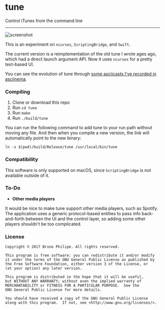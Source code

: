 # tune

Control iTunes from the command line

---

![screenshot](http://i.imgur.com/cvQBFbI.png)

This is an experiment on `ncurses`, `ScriptingBridge`, and `Swift`.

The current version is a reimplementation of the old tune I wrote ages ago, which had a direct launch argument API. Now it uses `ncurses` for a pretty text-based UI.

You can see the evolution of tune through [some asciicasts I've recorded in asciinema](https://asciinema.org/~brunophilipe).

### Compiling

1. Clone or download this repo
2. Run `cd tune`
2. Run `make`
3. Run `./build/tune`

You can run the following command to add tune to your run path without moving any file. And then when you compile a new version, the link will automatically point to the new binary:

```
ln -s $(pwd)/build/Release/tune /usr/local/bin/tune
```

### Compatibility

This software is only supported on macOS, since `ScriptingBridge` is not available outside of it.

### To-Do

* **Other media players**

It would be nice to make tune support other media players, such as Spotify. The application uses a generic protocol-based entities to pass 
info back-and-forth between the UI and the control layer, so adding some other players shouldn't be too complicated.

### License

```
Copyright © 2017 Bruno Philipe. All rights reserved.

This program is free software: you can redistribute it and/or modify
it under the terms of the GNU General Public License as published by
the Free Software Foundation, either version 3 of the License, or
(at your option) any later version.

This program is distributed in the hope that it will be useful,
but WITHOUT ANY WARRANTY; without even the implied warranty of
MERCHANTABILITY or FITNESS FOR A PARTICULAR PURPOSE.  See the
GNU General Public License for more details.

You should have received a copy of the GNU General Public License
along with this program.  If not, see <http://www.gnu.org/licenses/>.
```
